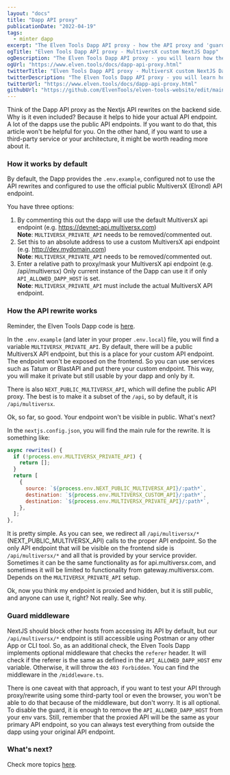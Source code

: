 ```yaml
---
layout: "docs"
title: "Dapp API proxy"
publicationDate: "2022-04-19"
tags:
  - minter dapp
excerpt: "The Elven Tools Dapp API proxy - how the API proxy and 'guard' middleware works."
ogTitle: "Elven Tools Dapp API proxy - MultiversX custom NextJS Dapp"
ogDescription: "The Elven Tools Dapp API proxy - you will learn how the API proxy and 'guard' middleware works."
ogUrl: "https://www.elven.tools/docs/dapp-api-proxy.html"
twitterTitle: "Elven Tools Dapp API proxy - MultiversX custom NextJS Dapp"
twitterDescription: "The Elven Tools Dapp API proxy - you will learn how the API proxy and 'guard' middleware works."
twitterUrl: "https://www.elven.tools/docs/dapp-api-proxy.html"
githubUrl: "https://github.com/ElvenTools/elven-tools-website/edit/main/src/docs/dapp-api-proxy.md"
---
```


Think of the Dapp API proxy as the Nextjs API rewrites on the backend side. Why is it even included? Because it helps to hide your actual API endpoint. A lot of the dapps use the public API endpoints. If you want to do that, this article won't be helpful for you. On the other hand, if you want to use a third-party service or your architecture, it might be worth reading more about it.

### How it works by default

By default, the Dapp provides the `.env.example`, configured not to use the API rewrites and configured to use the official public MultiversX (Elrond) API endpoint. 

You have three options:

1. By commenting this out the dapp will use the default MultiversX api endpoint (e.g. https://devnet-api.multiversx.com) \
  **Note**: `MULTIVERSX_PRIVATE_API` needs to be removed/commented out.
2. Set this to an absolute address to use a custom MultiversX api endpoint
   (e.g. http://dev.mydomain.com) \
  **Note**: `MULTIVERSX_PRIVATE_API` needs to be removed/commented out.
3. Enter a relative path to proxy/mask your MultiversX api endpoint (e.g. /api/multiversx)
   Only current instance of the Dapp can use it if only `API_ALLOWED_DAPP_HOST` is set.  \
  **Note**: `MULTIVERSX_PRIVATE_API` must include the actual MultiversX API endpoint.

### How the API rewrite works

Reminder, the Elven Tools Dapp code is [here](https://github.com/ElvenTools/elven-tools-dapp).

In the `.env.example` (and later in your proper `.env.local`) file, you will find a variable `MULTIVERSX_PRIVATE_API`. By default, there will be a public MultiversX API endpoint, but this is a place for your custom API endpoint. The endpoint won't be exposed on the frontend. So you can use services such as Tatum or BlastAPI and put there your custom endpoint. This way, you will make it private but still usable by your dapp and only by it.

There is also `NEXT_PUBLIC_MULTIVERSX_API`, which will define the public API proxy. The best is to make it a subset of the `/api`, so by default, it is `/api/multiversx`.

Ok, so far, so good. Your endpoint won't be visible in public. What's next?

In the `nextjs.config.json`, you will find the main rule for the rewrite. It is something like:

```javascript
async rewrites() {
  if (!process.env.MULTIVERSX_PRIVATE_API) {
    return [];
  }
  return [
    {
      source: `${process.env.NEXT_PUBLIC_MULTIVERSX_API}/:path*`,
      destination: `${process.env.MULTIVERSX_CUSTOM_API}/:path*`,
      destination: `${process.env.MULTIVERSX_PRIVATE_API}/:path*`,
    },
  ];
},
```

It is pretty simple. As you can see, we redirect all `/api/multiversx/*` (NEXT_PUBLIC_MULTIVERSX_API) calls to the proper API endpoint. So the only API endpoint that will be visible on the frontend side is `/api/multiversx/*` and all that is provided by your service provider. Sometimes it can be the same functionality as for api.multiversx.com, and sometimes it will be limited to functionality from gateway.multiversx.com. Depends on the `MULTIVERSX_PRIVATE_API` setup.

Ok, now you think my endpoint is proxied and hidden, but it is still public, and anyone can use it, right? Not really. See why.

### Guard middleware

NextJS should block other hosts from accessing its API by default, but our `/api/multiversx/*` endpoint is still accessible using Postman or any other App or CLI tool. So, as an additional check, the Elven Tools Dapp implements optional middleware that checks the `referer` header. It will check if the referer is the same as defined in the `API_ALLOWED_DAPP_HOST` env variable. Otherwise, it will throw the `403 Forbidden`. You can find the middleware in the `/middleware.ts`.

There is one caveat with that approach, if you want to test your API through proxy/rewrite using some third-party tool or even the browser, you won't be able to do that because of the middleware, but don't worry. It is all optional. To disable the guard, it is enough to remove the `API_ALLOWED_DAPP_HOST` from your env vars. Still, remember that the proxied API will be the same as your primary API endpoint, so you can always test everything from outside the dapp using your original API endpoint.

### What's next?

Check more topics [here](/docs/minter-dapp-introduction.html#more-detailed-docs).
